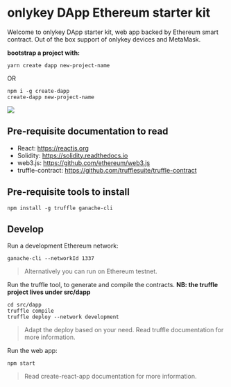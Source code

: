 # onlykey DApp Ethereum starter kit

Welcome to onlykey DApp starter kit, web app backed by Ethereum smart contract. Out of the box support of onlykey devices and MetaMask.

**bootstrap a project with:**

```
yarn create dapp new-project-name
```

OR

```
npm i -g create-dapp
create-dapp new-project-name
```

![](https://user-images.githubusercontent.com/211411/35970466-b4985312-0cca-11e8-9baf-33e60ec9ac70.gif)

## Pre-requisite documentation to read

* React: https://reactjs.org
* Solidity: https://solidity.readthedocs.io
* web3.js: https://github.com/ethereum/web3.js
* truffle-contract: https://github.com/trufflesuite/truffle-contract

## Pre-requisite tools to install

```
npm install -g truffle ganache-cli
```

## Develop

Run a development Ethereum network:

```
ganache-cli --networkId 1337
```

> Alternatively you can run on Ethereum testnet.

Run the truffle tool, to generate and compile the contracts. **NB: the truffle project lives under src/dapp**

```
cd src/dapp
truffle compile
truffle deploy --network development
```

> Adapt the deploy based on your need. Read truffle documentation for more information.

Run the web app:

```
npm start
```

> Read create-react-app documentation for more information.
